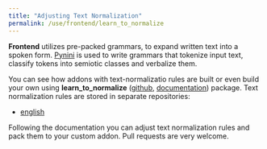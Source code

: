 ```yaml
---
title: "Adjusting Text Normalization"
permalink: /use/frontend/learn_to_normalize
---
```


**Frontend** utilizes pre-packed grammars,
to expand written text into a spoken form.
[Pynini](https://www.openfst.org/twiki/bin/view/GRM/Pynini)
is used to write grammars that tokenize input text,
classify tokens into semiotic classes and verbalize them.

You can see how addons with text-normalizatio rules are built
or even build your own using **learn_to_normalize**
([github](https://github.com/balacoon/learn_to_normalize), 
[documentation](../../../packages_docs/learn_to_normalize/index.html)) package.
Text normalization rules are stored in separate repositories:

- [english](https://github.com/balacoon/en_us_normalization)

Following the documentation you can adjust text normalization rules and pack them
to your custom addon. Pull requests are very welcome.
